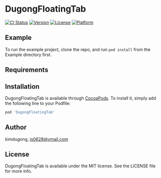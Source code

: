 # DugongFloatingTab

[![CI Status](https://img.shields.io/travis/kimdugong/DugongFloatingTab.svg?style=flat)](https://travis-ci.org/kimdugong/DugongFloatingTab)
[![Version](https://img.shields.io/cocoapods/v/DugongFloatingTab.svg?style=flat)](https://cocoapods.org/pods/DugongFloatingTab)
[![License](https://img.shields.io/cocoapods/l/DugongFloatingTab.svg?style=flat)](https://cocoapods.org/pods/DugongFloatingTab)
[![Platform](https://img.shields.io/cocoapods/p/DugongFloatingTab.svg?style=flat)](https://cocoapods.org/pods/DugongFloatingTab)

## Example

To run the example project, clone the repo, and run `pod install` from the Example directory first.

## Requirements

## Installation

DugongFloatingTab is available through [CocoaPods](https://cocoapods.org). To install
it, simply add the following line to your Podfile:

```ruby
pod 'DugongFloatingTab'
```

## Author

kimdugong, js0628@ymail.com

## License

DugongFloatingTab is available under the MIT license. See the LICENSE file for more info.
